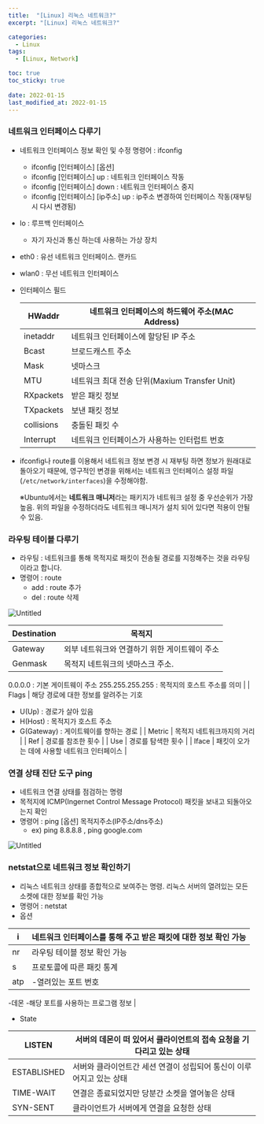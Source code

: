 ```yaml
---
title:  "[Linux] 리눅스 네트워크?"
excerpt: "[Linux] 리눅스 네트워크?"

categories:
  - Linux
tags:
  - [Linux, Network]

toc: true
toc_sticky: true
 
date: 2022-01-15
last_modified_at: 2022-01-15
---
```



### 네트워크 인터페이스 다루기

- 네트워크 인터페이스 정보 확인 및 수정 명령어 : ifconfig
    - ifconfig [인터페이스] [옵션]
    - ifconfig [인터페이스] up : 네트워크 인터페이스 작동
    - ifconfig [인터페이스] down : 네트워크 인터페이스 중지
    - ifconfig [인터페이스] [ip주소] up : ip주소 변경하여 인터페이스 작동(재부팅 시 다시 변경됨)
- lo : 루프백 인터페이스
    - 자기 자신과 통신 하는데 사용하는 가상 장치
- eth0 : 유선 네트워크 인터페이스. 랜카드
- wlan0 : 무선 네트워크 인터페이스
- 인터페이스 필드
    
    
    | HWaddr | 네트워크 인터페이스의 하드웨어 주소(MAC Address) |
    | --- | --- |
    | inetaddr | 네트워크 인터페이스에 할당된 IP 주소 |
    | Bcast | 브로드캐스트 주소 |
    | Mask | 넷마스크 |
    | MTU | 네트워크 최대 전송 단위(Maxium Transfer Unit) |
    | RXpackets | 받은 패킷 정보 |
    | TXpackets | 보낸 패킷 정보 |
    | collisions | 충돌된 패킷 수 |
    | Interrupt | 네트워크 인터페이스가 사용하는 인터럽트 번호 |
- ifconfig나 route를 이용해서 네트워크 정보 변경 시 재부팅 하면 정보가 원래대로 돌아오기 때문에, 영구적인 변경을 위해서는 네트워크 인터페이스 설정 파일(`/etc/network/interfaces`)을 수정해야함.
    
    ※Ubuntu에서는 **네트워크 매니저**라는 패키지가 네트워크 설정 중 우선순위가 가장 높음. 위의 파일을 수정하더라도 네트워크 매니저가 설치 되어 있다면 적용이 안될 수 있음.
    

### 라우팅 테이블 다루기

- 라우팅 : 네트워크를 통해 목적지로 패킷이 전송될 경로를 지정해주는 것을 라우팅 이라고 합니다.
- 명령어 : route
    - add : route 추가
    - del : route 삭제

![Untitled](https://s3-us-west-2.amazonaws.com/secure.notion-static.com/896b581d-194f-421e-80dc-522b0bbcbff7/Untitled.png)

| Destination | 목적지 |
| --- | --- |
| Gateway | 외부 네트워크와 연결하기 위한 게이트웨이 주소 |
| Genmask | 목적지 네트워크의 넷마스크 주소.
0.0.0.0 : 기본 게이트웨이 주소
255.255.255.255 : 목적지의 호스트 주소를 의미 |
| Flags | 해당 경로에 대한 정보를 알려주는 기호
- U(Up) : 경로가 살아 있음
- H(Host) : 목적지가 호스트 주소
- G(Gateway) : 게이트웨이를 향하는 경로 |
| Metric | 목적지 네트워크까지의 거리 |
| Ref | 경로를 참조한 횟수 |
| Use | 경로를 탐색한 횟수 |
| Iface | 패킷이 오가는 데에 사용할 네트워크 인터페이스 |

### 연결 상태 진단 도구 ping

- 네트워크 연결 상태를 점검하는 명령
- 목적지에 ICMP(Ingernet Control Message Protocol) 패킷을 보내고 되돌아오는지 확인
- 명령어 : ping [옵션] 목적지주소(IP주소/dns주소)
    - ex) ping 8.8.8.8 , ping google.com

![Untitled](https://s3-us-west-2.amazonaws.com/secure.notion-static.com/cb20f906-3c0e-46b7-9128-71a3a4e51dc2/Untitled.png)

### netstat으로 네트워크 정보 확인하기

- 리눅스 네트워크 상태를 종합적으로 보여주는 명령. 리눅스 서버의 열려있는 모든 소켓에 대한 정보를 확인 가능
- 명령어 : netstat
- 옵션

| i | 네트워크 인터페이스를 통해 주고 받은 패킷에 대한 정보 확인 가능 |
| --- | --- |
| nr | 라우팅 테이블 정보 확인 가능 |
| s | 프로토콜에 따른 패킷 통계 |
| atp | -열려있는 포트 번호
-데몬
-해당 포트를 사용하는 프로그램 정보 |
- State

| LISTEN | 서버의 데몬이 떠 있어서 클라이언트의 접속 요청을 기다리고 있는 상태 |
| --- | --- |
| ESTABLISHED | 서버와 클라이언트간 세션 연결이 성립되어 통신이 이루어지고 있는 상태 |
| TIME-WAIT | 연결은 종료되었지만 당분간 소켓을 열어놓은 상태 |
| SYN-SENT | 클라이언트가 서버에게 연결을 요청한 상태 |